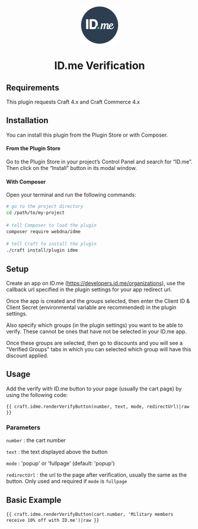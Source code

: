 <p align="center"><img src="./src/icon.svg" width="100" height="100" alt="icon"></p>

<h1 align="center">ID.me Verification</h1>



## Requirements

This plugin requests Craft 4.x and Craft Commerce 4.x

## Installation

You can install this plugin from the Plugin Store or with Composer.

#### From the Plugin Store

Go to the Plugin Store in your project’s Control Panel and search for “ID.me”. Then click on the “Install” button in its modal window.

#### With Composer

Open your terminal and run the following commands:

```bash
# go to the project directory
cd /path/to/my-project

# tell Composer to load the plugin
composer require webdna/idme

# tell Craft to install the plugin
./craft install/plugin idme
```

## Setup

Create an app on ID.me (https://developers.id.me/organizations), use the callback url specified in the plugin settings for your app redirect url.

Once the app is created and the groups selected, then enter the Client ID & Client Secret (environmental variable are recommended) in the plugin settings.

Also specify which groups (in the plugin settings) you want to be able to verify. These cannot be ones that have not be selected in your ID.me app. 

Once these groups are selected, then go to discounts and you will see a "Verified Groups" tabs in which you can selected which group will have this discount applied.


## Usage

Add the verify with ID.me button to your page (usually the cart page) by using the following code:

```twig
{{ craft.idme.renderVerifyButton(number, text, mode, redirectUrl)|raw }}
```

### Parameters

`number` : the cart number

`text` : the text displayed above the button

`mode` : 'popup' or 'fullpage' (default: 'popup')

`redirectUrl` : the url to the page after verification, usually the same as the button. Only used and required if `mode` is `fullpage`


## Basic Example

```twig
{{ craft.idme.renderVerifyButton(cart.number, 'Military members receive 10% off with ID.me')|raw }}
```
